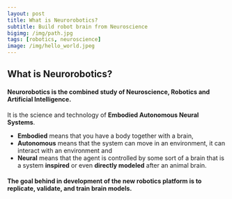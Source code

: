 ```yaml
---
layout: post
title: What is Neurorobotics?
subtitle: Build robot brain from Neuroscience
bigimg: /img/path.jpg
tags: [robotics, neuroscience]
image: /img/hello_world.jpeg
---
```

## What is **Neurorobotics**?
#### Neurorobotics is the combined study of **Neuroscience, Robotics and Artificial Intelligence**.
It is the science and technology of **Embodied Autonomous Neural Systems**.
- **Embodied** means that you have a body together with a brain, 
- **Autonomous** means that the system can move in an environment, it can interact with an environment and
- **Neural** means that the agent is controlled by some sort of a brain that is a system **inspired** or even **directly modeled** after an animal brain.

#### The goal behind in development of the new robotics platform is to replicate, validate, and train brain models.
